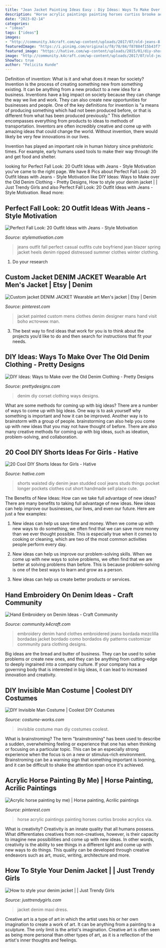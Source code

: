 ```yaml
---
title: "Jean Jacket Painting Ideas Easy : Diy Ideas: Ways To Make Over The Old Denim Clothing"
description: "Horse acrylic paintings painting horses curtiss brooke acrylics via"
date: "2023-02-14"
categories:
- "ideas"
tags: ["ideas"]
images:
- "http://community.k4craft.com/wp-content/uploads/2017/07/old-jeans-8.jpg"
featuredImage: "https://i.pinimg.com/originals/f8/78/84/f87884f15b43f7f1580d74ff428abdc7.jpg"
featured_image: "https://hative.com/wp-content/uploads/2015/01/diy-shorts-ideas/6-studded-shorts.jpg"
image: "http://community.k4craft.com/wp-content/uploads/2017/07/old-jeans-8.jpg"
ShowToc: true
author: "Felicita Kunde"
---
```



Definition of invention: What is it and what does it mean for society?
Invention is the process of creating something new from something existing. It can be anything from a new product to a new idea for a business. Inventions have a big impact on society because they can change the way we live and work. They can also create new opportunities for businesses and people.
One of the key definitions for invention is "a means of producing something which had not been produced before, or that is different from what has been produced previously." This definition encompasses everything from products to ideas to methods of transportation. Inventors are often incredibly creative and come up with amazing ideas that could change the world. Without invention, there would likely be very few innovations in our lives.

Invention has played an important role in human history since prehistoric times. For example, early humans used tools to make their way through life and get food and shelter.

	

		
looking for Perfect Fall Look: 20 Outfit Ideas with Jeans - Style Motivation you've came to the right page. We have 8 Pics about Perfect Fall Look: 20 Outfit Ideas with Jeans - Style Motivation like DIY Ideas: Ways to Make over the Old Denim Clothing - Pretty Designs, How to style your denim jacket | | Just Trendy Girls and also Perfect Fall Look: 20 Outfit Ideas with Jeans - Style Motivation. Read more:
		
    
## Perfect Fall Look: 20 Outfit Ideas With Jeans - Style Motivation

<img loading=lazy src="http://www.stylemotivation.com/wp-content/uploads/2013/10/Perfect-Fall-Look-20-Outfit-Ideas-with-Jeans-8.jpg" onerror="this.onerror=null;this.src='https://tse2.mm.bing.net/th?id=OIP.MEZvHn1jL8MA0WqSz88UrAHaK0&amp;pid=15.1';" alt="Perfect Fall Look: 20 Outfit Ideas with Jeans - Style Motivation">

_Source: stylemotivation.com_

>jeans outfit fall perfect casual outfits cute boyfriend jean blazer spring jacket heels denim ripped distressed summer clothes winter clothing. 

	

1. Do your research

    
## Custom Jacket DENIM JACKET Wearable Art Men&#039;s Jacket | Etsy | Denim

<img loading=lazy src="https://i.pinimg.com/originals/f8/78/84/f87884f15b43f7f1580d74ff428abdc7.jpg" onerror="this.onerror=null;this.src='https://tse2.mm.bing.net/th?id=OIP.lXVvkBbmeJsVwAQxUwGNEAHaLH&amp;pid=15.1';" alt="Custom jacket DENIM JACKET Wearable art Men&#039;s jacket | Etsy | Denim">

_Source: pinterest.com_

>jacket painted custom mens clothes denim designer mans hand visit boho источник man. 

	

3. The best way to find ideas that work for you is to think about the projects you’d like to do and then search for instructions that fit your needs.

    
## DIY Ideas: Ways To Make Over The Old Denim Clothing - Pretty Designs

<img loading=lazy src="https://www.prettydesigns.com/wp-content/uploads/2014/04/Denim-Corset.jpg" onerror="this.onerror=null;this.src='https://tse2.mm.bing.net/th?id=OIP.7wxsvKK7jy0wdIEkjnTXWgHaI1&amp;pid=15.1';" alt="DIY Ideas: Ways to Make over the Old Denim Clothing - Pretty Designs">

_Source: prettydesigns.com_

>denim diy corset clothing ways designs. 

	

What are some methods for coming up with big ideas?
There are a number of ways to come up with big ideas. One way is to ask yourself why something is important and how it can be improved. Another way is to brainstorm with a group of people. brainstorming can also help you come up with new ideas that you may not have thought of before. There are also many creative methods for coming up with big ideas, such as ideation, problem-solving, and collaboration.

    
## 20 Cool DIY Shorts Ideas For Girls - Hative

<img loading=lazy src="https://hative.com/wp-content/uploads/2015/01/diy-shorts-ideas/6-studded-shorts.jpg" onerror="this.onerror=null;this.src='https://tse1.mm.bing.net/th?id=OIP.JyMMZcfxKqDM6bCZ5YJPCQHaLH&amp;pid=15.1';" alt="20 Cool DIY Shorts Ideas for Girls - Hative">

_Source: hative.com_

>shorts waisted diy denim jean studded cool jeans studs things pocket longer pockets clothes cut short handmade sell place cute. 

	

The Benefits of New Ideas: How can we take full advantage of new ideas?
There are many benefits to taking full advantage of new ideas. New ideas can help improve our businesses, our lives, and even our future. Here are just a few examples:
1. New ideas can help us save time and money. When we come up with new ways to do something, we often find that we can save more money than we ever thought possible. This is especially true when it comes to cooking or cleaning, which are two of the most common activities people perform every day.

2. New ideas can help us improve our problem-solving skills. When we come up with new ways to solve problems, we often find that we are better at solving problems than before. This is because problem-solving is one of the best ways to learn and grow as a person.

3. New ideas can help us create better products or services.

    
## Hand Embroidery On Denim Ideas - Craft Community

<img loading=lazy src="http://community.k4craft.com/wp-content/uploads/2017/07/old-jeans-8.jpg" onerror="this.onerror=null;this.src='https://tse3.mm.bing.net/th?id=OIP.0-OZSXanoMxB0FUpT_RuIQHaHR&amp;pid=15.1';" alt="Hand Embroidery on Denim Ideas - Craft Community">

_Source: community.k4craft.com_

>embroidery denim hand clothes embroidered jeans bordada mezclilla bordadas jacket bordado como bordados diy patterns customizar community para clothing designs. 

	

Big ideas are the bread and butter of business. They can be used to solve problems or create new ones, and they can be anything from cutting-edge to deeply ingrained into a company culture. If your company has a governing body that is interested in big ideas, it can lead to increased innovation and creativity.

    
## DIY Invisible Man Costume | Coolest DIY Costumes

<img loading=lazy src="https://photos.costume-works.com/full/invisible_man13.jpg" onerror="this.onerror=null;this.src='https://tse4.mm.bing.net/th?id=OIP.s7uRWbkKO7VW9aPzNP4oDAHaMT&amp;pid=15.1';" alt="DIY Invisible Man Costume | Coolest DIY Costumes">

_Source: costume-works.com_

>invisible costume man diy costumes coolest. 

	

What is brainstroming?
The term "brainstroming" has been used to describe a sudden, overwhelming feeling or experience that one has when thinking or focusing on a particular topic. This can be an especially strong experience when the focus is on a new or stimulus-rich environment. Brainstroming can be a warning sign that something important is looming, and it can be difficult to shake the attention span once it's achieved.

    
## Acrylic Horse Painting By Me) | Horse Painting, Acrilic Paintings

<img loading=lazy src="https://i.pinimg.com/originals/e0/1d/a3/e01da37cd894fe4d7ca2cdfb0d036622.jpg" onerror="this.onerror=null;this.src='https://tse2.mm.bing.net/th?id=OIP.DVw5SlK-bOWa6JUrj6oq3wHaJ6&amp;pid=15.1';" alt="Acrylic horse painting by me) | Horse painting, Acrilic paintings">

_Source: pinterest.com_

>horse acrylic paintings painting horses curtiss brooke acrylics via. 

	

What is creativity?
Creativity is an innate quality that all humans possess. What differentiates creatives from non-creatives, however, is their capacity to imagine new possibilities and come up with new ideas. In other words, creativity is the ability to see things in a different light and come up with new ways to do things. This quality can be developed through creative endeavors such as art, music, writing, architecture and more.

    
## How To Style Your Denim Jacket | | Just Trendy Girls

<img loading=lazy src="http://www.justtrendygirls.com/wp-content/uploads/2017/03/denim-jacket-with-long-maxi-dress.jpg" onerror="this.onerror=null;this.src='https://tse2.mm.bing.net/th?id=OIP.oo2L1N1tPe0T_ddm0RzjrwHaLH&amp;pid=15.1';" alt="How to style your denim jacket | | Just Trendy Girls">

_Source: justtrendygirls.com_

>jacket denim maxi dress. 

	

Creative art is a type of art in which the artist uses his or her own imagination to create a work of art. It can be anything from a painting to a sculpture. The only limit is the artist's imagination. Creative art is often seen as being more personal than other types of art, as it is a reflection of the artist's inner thoughts and feelings.

